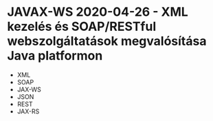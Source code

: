 # JAVAX-WS 2020-04-26 - XML kezelés és SOAP/RESTful webszolgáltatások megvalósítása Java platformon

* XML
* SOAP
* JAX-WS
* JSON
* REST
* JAX-RS